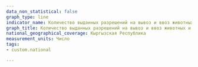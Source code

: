```yaml
---
data_non_statistical: false
graph_type: line
indicator_name: Количество выданных разрешений на вывоз и ввоз животных и растений, их частей и дериватов, попадающих под действие Конвенции CITES
graph_title: Количество выданных разрешений на вывоз и ввоз животных и растений, их частей и дериватов, попадающих под действие Конвенции CITES
national_geographical_coverage: Кыргызская Республика
measurement_units: Число
tags:
- custom.national

---
```

